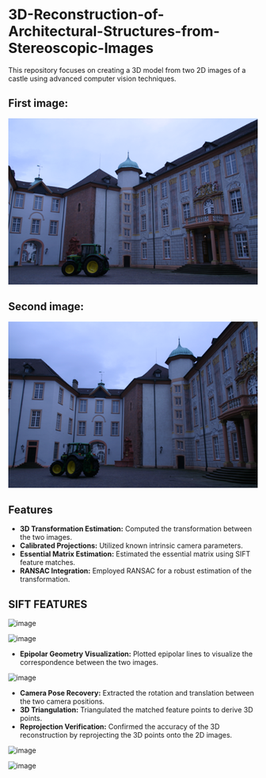 # 3D-Reconstruction-of-Architectural-Structures-from-Stereoscopic-Images
This repository focuses on creating a 3D model from two 2D images of a castle using advanced computer vision techniques.

## First image:

![image](data/0014_2.png)

## Second image:

![image](data/0017_2.png)


## Features

- **3D Transformation Estimation:** Computed the transformation between the two images.
- **Calibrated Projections:** Utilized known intrinsic camera parameters.
- **Essential Matrix Estimation:** Estimated the essential matrix using SIFT feature matches.
- **RANSAC Integration:** Employed RANSAC for a robust estimation of the transformation.

## SIFT FEATURES

![image](https://github.com/Saibernard/3D-Reconstruction-of-Architectural-Structures-from-Stereoscopic-Images/assets/112599512/ca846260-95bd-4f96-89b6-d158e77101b3)

![image](https://github.com/Saibernard/3D-Reconstruction-of-Architectural-Structures-from-Stereoscopic-Images/assets/112599512/0a22a9c2-9e38-4b0e-a6c9-520b002f66dc)


- **Epipolar Geometry Visualization:** Plotted epipolar lines to visualize the correspondence between the two images.

![image](https://github.com/Saibernard/3D-Reconstruction-of-Architectural-Structures-from-Stereoscopic-Images/assets/112599512/3a4cb404-454a-400e-85d2-a610f4339988)

- **Camera Pose Recovery:** Extracted the rotation and translation between the two camera positions.
- **3D Triangulation:** Triangulated the matched feature points to derive 3D points.
- **Reprojection Verification:** Confirmed the accuracy of the 3D reconstruction by reprojecting the 3D points onto the 2D images.

![image](https://github.com/Saibernard/3D-Reconstruction-of-Architectural-Structures-from-Stereoscopic-Images/assets/112599512/1f035632-80ef-409f-ae5d-67072a1d308c)

![image](https://github.com/Saibernard/3D-Reconstruction-of-Architectural-Structures-from-Stereoscopic-Images/assets/112599512/ed618710-d72c-4692-8eea-085449db9a21)
